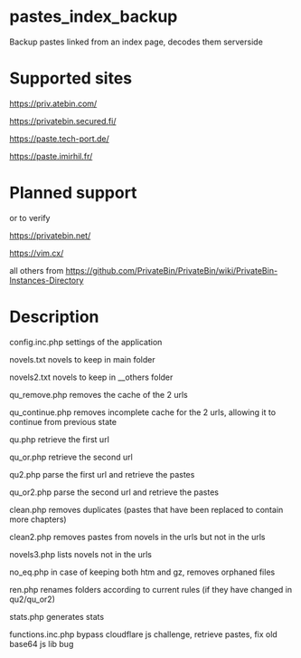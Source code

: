 # pastes_index_backup
Backup pastes linked from an index page, decodes them serverside

Supported sites
===============

https://priv.atebin.com/

https://privatebin.secured.fi/

https://paste.tech-port.de/

https://paste.imirhil.fr/

Planned support
===============

or to verify

https://privatebin.net/

https://vim.cx/

all others from https://github.com/PrivateBin/PrivateBin/wiki/PrivateBin-Instances-Directory

Description
===========

config.inc.php settings of the application

novels.txt novels to keep in main folder

novels2.txt novels to keep in __others folder

qu_remove.php removes the cache of the 2 urls

qu_continue.php removes incomplete cache for the 2 urls, allowing it to continue from previous state

qu.php retrieve the first url

qu_or.php retrieve the second url

qu2.php parse the first url and retrieve the pastes

qu_or2.php parse the second url and retrieve the pastes

clean.php removes duplicates (pastes that have been replaced to contain more chapters)

clean2.php removes pastes from novels in the urls but not in the urls

novels3.php lists novels not in the urls

no_eq.php in case of keeping both htm and gz, removes orphaned files

ren.php renames folders according to current rules (if they have changed in qu2/qu_or2)

stats.php generates stats

functions.inc.php bypass cloudflare js challenge, retrieve pastes, fix old base64 js lib bug
